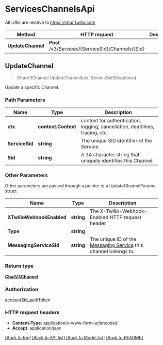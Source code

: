 # ServicesChannelsApi

All URIs are relative to *https://chat.twilio.com*

Method | HTTP request | Description
------------- | ------------- | -------------
[**UpdateChannel**](ServicesChannelsApi.md#UpdateChannel) | **Post** /v3/Services/{ServiceSid}/Channels/{Sid} | 



## UpdateChannel

> ChatV3Channel UpdateChannel(ctx, ServiceSidSidoptional)



Update a specific Channel.

### Path Parameters


Name | Type | Description
------------- | ------------- | -------------
**ctx** | **context.Context** | context for authentication, logging, cancellation, deadlines, tracing, etc.
**ServiceSid** | **string** | The unique SID identifier of the Service.
**Sid** | **string** | A 34 character string that uniquely identifies this Channel.

### Other Parameters

Other parameters are passed through a pointer to a UpdateChannelParams struct


Name | Type | Description
------------- | ------------- | -------------
**XTwilioWebhookEnabled** | **string** | The X-Twilio-Webhook-Enabled HTTP request header
**Type** | **string** | 
**MessagingServiceSid** | **string** | The unique ID of the [Messaging Service](https://www.twilio.com/docs/messaging/services/api) this channel belongs to.

### Return type

[**ChatV3Channel**](ChatV3Channel.md)

### Authorization

[accountSid_authToken](../README.md#accountSid_authToken)

### HTTP request headers

- **Content-Type**: application/x-www-form-urlencoded
- **Accept**: application/json

[[Back to top]](#) [[Back to API list]](../README.md#documentation-for-api-endpoints)
[[Back to Model list]](../README.md#documentation-for-models)
[[Back to README]](../README.md)

